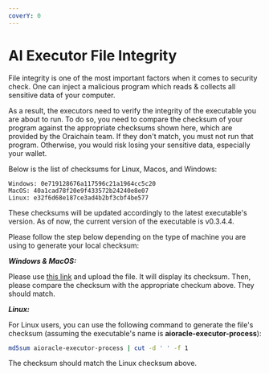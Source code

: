 ```yaml
---
coverY: 0
---
```


# AI Executor File Integrity

File integrity is one of the most important factors when it comes to security check. One can inject a malicious program which reads & collects all sensitive data of your computer.

As a result, the executors need to verify the integrity of the executable you are about to run. To do so, you need to compare the checksum of your program against the appropriate checksums shown here, which are provided by the Oraichain team. If they don't match, you must not run that program. Otherwise, you would risk losing your sensitive data, especially your wallet.

Below is the list of checksums for Linux, Macos, and Windows:

```
Windows: 0e719128676a117596c21a1964cc5c20
MacOS: 40a1cad78f20e9f433572b24240e8e07
Linux: e32f6d68e187ce3ad4b2bf3cbf4be577
```

These checksums will be updated accordingly to the latest executable's version. As of now, the current version of the executable is v0.3.4.4.

Please follow the step below depending on the type of machine you are using to generate your local checksum:

_**Windows & MacOS:**_

Please use [this link](http://emn178.github.io/online-tools/md5\_checksum.html) and upload the file. It will display its checksum. Then, please compare the checksum with the appropriate checkum above. They should match.

_**Linux:**_

For Linux users, you can use the following command to generate the file's checksum (assuming the executable's name is **aioracle-executor-process**):

```bash
md5sum aioracle-executor-process | cut -d ' ' -f 1
```

The checksum should match the Linux checksum above.
